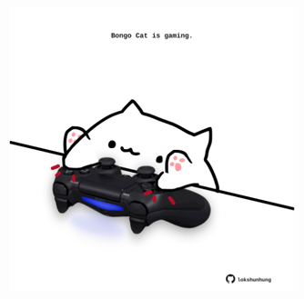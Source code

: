 <!-- built at 15/11/2021, 01:45:53 UTC -->
<p align="center">
  <img width="500" height="500" src="./ReadmeImage.svg">
</p>
